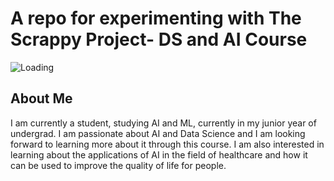 # A repo for experimenting with The Scrappy Project- DS and AI Course

![Loading](https://tenor.com/view/joey-bubble-wrap-friends-punch-gif-5013961)

## About Me

I am currently a student, studying AI and ML, currently in my junior year of undergrad. I am passionate about AI and Data Science and I am looking forward to learning more about it through this course. I am also interested in learning about the applications of AI in the field of healthcare and how it can be used to improve the quality of life for people.
